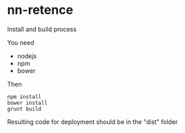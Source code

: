# nn-retence

Install and build process

You need
* nodejs
* npm
* bower

Then
```
npm install
bower install
grunt build
```

Resulting code for deployment should be in the "dist" folder

